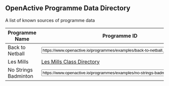 ## OpenActive Programme Data Directory
A list of known sources of programme data

| Programme Name                 | Programme ID                                                                                                                                          |
|--------------------------------|-------------------------------------------------------------------------------------------------------------------------------------------------------|
| Back to Netball                | <input type="text" id="name" name="name" value="https://www.openactive.io/programmes/examples/back-to-netball.json" style="width: 500px;" readonly /> |
| Les Mills                      | [Les Mills Class Directory](https://www.openactive.io/les-mills-programme-page-example/)                                                                                                                         |
| No Strings Badminton           | <input type="text" id="name" name="name" value="https://www.openactive.io/programmes/examples/no-strings-badminton.json" style="width: 500px;" readonly /> |
